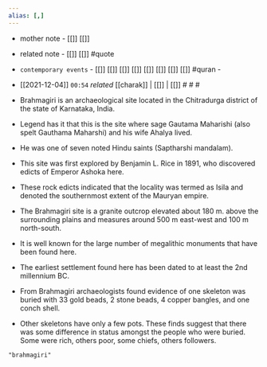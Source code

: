 ```yaml
---
alias: [,]
---
```

- mother note - [[]] [[]]
- related note - [[]] [[]] #quote 
- `contemporary events` - [[]] [[]] [[]] [[]] [[]] [[]] [[]] [[]] #quran - 

- [[2021-12-04]]  `00:54` _related_ [[charak]] | [[]] | [[]] # # #

- Brahmagiri is an archaeological site located in the Chitradurga district of the state of Karnataka, India.
- Legend has it that this is the site where sage Gautama Maharishi (also spelt Gauthama Maharshi) and his wife Ahalya lived.
- He was one of seven noted Hindu saints (Saptharshi mandalam).
- This site was first explored by Benjamin L. Rice in 1891, who discovered edicts of Emperor Ashoka here.
- These rock edicts indicated that the locality was termed as Isila and denoted the southernmost extent of the Mauryan empire.
- The Brahmagiri site is a granite outcrop elevated about 180 m. above the surrounding plains and measures around 500 m east-west and 100 m north-south.
- It is well known for the large number of megalithic monuments that have been found here.
- The earliest settlement found here has been dated to at least the 2nd millennium BC.
- From Brahmagiri archaeologists found evidence of one skeleton was buried with 33 gold beads, 2 stone beads, 4 copper bangles, and one conch shell.
- Other skeletons have only a few pots. These finds suggest that there was some difference in status amongst the people who were buried. Some were rich, others poor, some chiefs, others followers.

```query
"brahmagiri"
```